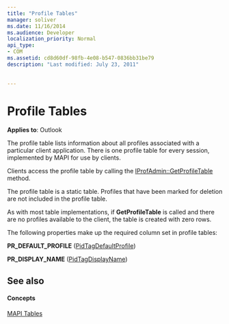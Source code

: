 ```yaml
---
title: "Profile Tables"
manager: soliver
ms.date: 11/16/2014
ms.audience: Developer
localization_priority: Normal
api_type:
- COM
ms.assetid: cd8d60df-98fb-4e08-b547-0836bb31be79
description: "Last modified: July 23, 2011"
 
 
---
```


# Profile Tables

  
  
**Applies to**: Outlook 
  
The profile table lists information about all profiles associated with a particular client application. There is one profile table for every session, implemented by MAPI for use by clients. 
  
Clients access the profile table by calling the [IProfAdmin::GetProfileTable](iprofadmin-getprofiletable.md) method. 
  
The profile table is a static table. Profiles that have been marked for deletion are not included in the profile table.
  
As with most table implementations, if **GetProfileTable** is called and there are no profiles available to the client, the table is created with zero rows. 
  
The following properties make up the required column set in profile tables:
  
 **PR_DEFAULT_PROFILE** ([PidTagDefaultProfile](pidtagdefaultprofile-canonical-property.md)) 
  
 **PR_DISPLAY_NAME** ([PidTagDisplayName](pidtagdisplayname-canonical-property.md)) 
  
## See also

#### Concepts

[MAPI Tables](mapi-tables.md)

